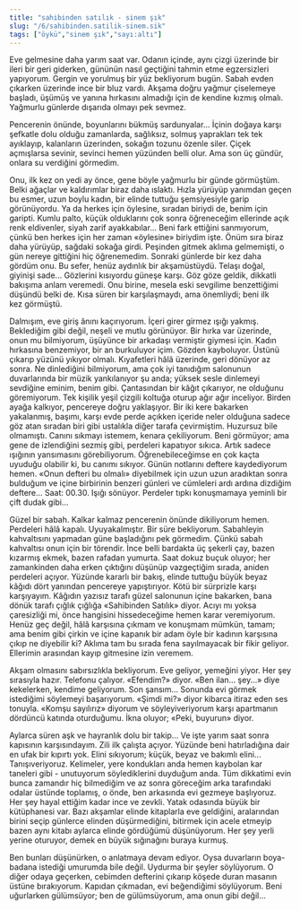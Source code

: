 ```yaml
---
title: "sahibinden satılık - sinem şık"
slug: "/6/sahibinden.satilik-sinem.sik"
tags: ["öykü","sinem şık","sayı:altı"]
---
```


Eve gelmesine daha yarım saat var. Odanın içinde, aynı çizgi üzerinde
bir ileri bir geri giderken, gününün nasıl geçtiğini tahmin etme
egzersizleri yapıyorum. Gergin ve yorulmuş bir yüz bekliyorum bugün.
Sabah evden çıkarken üzerinde ince bir bluz vardı. Akşama doğru yağmur
çiselemeye başladı, üşümüş ve yanına hırkasını almadığı için de kendine
kızmış olmalı. Yağmurlu günlerde dışarıda olmayı pek sevmez.

Pencerenin önünde, boyunlarını bükmüş sardunyalar... İçinin doğaya karşı
şefkatle dolu olduğu zamanlarda, sağlıksız, solmuş yaprakları tek tek
ayıklayıp, kalanların üzerinden, sokağın tozunu özenle siler. Çiçek
açmışlarsa sevinir, sevinci hemen yüzünden belli olur. Ama son üç
gündür, onlara su verdiğini görmedim.

Onu, ilk kez on yedi ay önce, gene böyle yağmurlu bir günde görmüştüm.
Belki ağaçlar ve kaldırımlar biraz daha ıslaktı. Hızla yürüyüp yanımdan
geçen bu esmer, uzun boylu kadın, bir elinde tuttuğu şemsiyesiyle garip
görünüyordu. Ya da herkes için öylesine, sıradan biriydi de, benim için
garipti. Kumlu palto, küçük olduklarını çok sonra öğreneceğim ellerinde
açık renk eldivenler, siyah zarif ayakkabılar... Beni fark ettiğini
sanmıyorum, çünkü ben herkes için her zaman «öylesine» biriydim işte.
Önüm sıra biraz daha yürüyüp, sağdaki sokağa girdi. Peşinden gitmek
aklıma gelmemişti, o gün nereye gittiğini hiç öğrenemedim. Sonraki
günlerde bir kez daha gördüm onu. Bu sefer, henüz aydınlık bir
akşamüstüydü. Telaşı doğal, giyinişi sade... Gözlerini kısıyordu güneşe
karşı. Göz göze geldik, dikkatli bakışıma anlam veremedi. Onu birine,
mesela eski sevgilime benzettiğimi düşündü belki de. Kısa süren bir
karşılaşmaydı, ama önemliydi; beni ilk kez görmüştü.

Dalmışım, eve giriş ânını kaçırıyorum. İçeri girer girmez ışığı yakmış.
Beklediğim gibi değil, neşeli ve mutlu görünüyor. Bir hırka var
üzerinde, onun mu bilmiyorum, üşüyünce bir arkadaşı vermiştir giymesi
için. Kadın hırkasına benzemiyor, bir an burkuluyor içim. Gözden
kayboluyor. Üstünü çıkarıp yüzünü yıkıyor olmalı. Kıyafetleri hâlâ
üzerinde, geri dönüyor az sonra. Ne dinlediğini bilmiyorum, ama çok iyi
tanıdığım salonunun duvarlarında bir müzik yankılanıyor şu anda; yüksek
sesle dinlemeyi sevdiğine eminim, benim gibi. Çantasından bir kâğıt
çıkarıyor, ne olduğunu göremiyorum. Tek kişilik yeşil çizgili koltuğa
oturup ağır ağır inceliyor. Birden ayağa kalkıyor, pencereye doğru
yaklaşıyor. Bir iki kere bakarken yakalanmış, başımı, karşı evde perde
açıkken içeride neler olduğuna sadece göz atan sıradan biri gibi
ustalıkla diğer tarafa çevirmiştim. Huzursuz bile olmamıştı. Canını
sıkmayı istemem, kenara çekiliyorum. Beni görmüyor; ama gene de
izlendiğini sezmiş gibi, perdeleri kapatıyor sıkıca. Artık sadece
ışığının yansımasını görebiliyorum. Öğrenebileceğimse en çok kaçta
uyuduğu olabilir ki, bu canımı sıkıyor. Günün notlarını deftere
kaydediyorum hemen. «Onun defteri bu olmalı» diyebilmek için uzun uzun
aradıktan sonra bulduğum ve içine birbirinin benzeri günleri ve
cümleleri ardı ardına dizdiğim deftere... Saat: 00.30. Işığı sönüyor.
Perdeler tıpkı konuşmamaya yeminli bir çift dudak gibi...

Güzel bir sabah. Kalkar kalmaz pencerenin önünde dikiliyorum hemen.
Perdeleri hâlâ kapalı. Uyuyakalmıştır. Bir süre bekliyorum. Sabahleyin
kahvaltısını yapmadan güne başladığını pek görmedim. Çünkü sabah
kahvaltısı onun için bir törendir. İnce belli bardakta üç şekerli çay,
bazen kızarmış ekmek, bazen rafadan yumurta. Saat dokuz buçuk oluyor;
her zamankinden daha erken çıktığını düşünüp vazgeçtiğim sırada, aniden
perdeleri açıyor. Yüzünde kararlı bir bakış, elinde tuttuğu büyük beyaz
kâğıdı dört yanından pencereye yapıştırıyor. Kötü bir sürprizle karşı
karşıyayım. Kâğıdın yazısız tarafı güzel salonunun içine bakarken, bana
dönük tarafı çığlık çığlığa «Sahibinden Satılık» diyor. Acıyı mı yoksa
çaresizliği mi, önce hangisini hissedeceğime hemen karar veremiyorum.
Henüz geç değil, hâlâ karşısına çıkmam ve konuşmam mümkün, tamam; ama
benim gibi çirkin ve içine kapanık bir adam öyle bir kadının karşısına
çıkıp ne diyebilir ki? Aklıma tam bu sırada fena sayılmayacak bir fikir
geliyor. Ellerimin arasından kayıp gitmesine izin veremem.

Akşam olmasını sabırsızlıkla bekliyorum. Eve geliyor, yemeğini yiyor.
Her şey sırasıyla hazır. Telefonu çalıyor. «Efendim?» diyor. «Ben
ilan... şey...» diye kekelerken, kendime geliyorum. Son şansım...
Sonunda evi görmek istediğimi söylemeyi başarıyorum. «Şimdi mi?» diyor
kibarca itiraz eden ses tonuyla. «Komşu sayılırız» diyorum ve
söyleyiveriyorum karşı apartmanın dördüncü katında oturduğumu. İkna
oluyor; «Peki, buyurun» diyor.

Aylarca süren aşk ve hayranlık dolu bir takip... Ve işte yarım saat
sonra kapısının karşısındayım. Zili ilk çalışta açıyor. Yüzünde beni
hatırladığına dair en ufak bir kıpırtı yok. Elini sıkıyorum; küçük,
beyaz ve bakımlı elini... Tanışıveriyoruz. Kelimeler, yere kondukları
anda hemen kaybolan kar taneleri gibi - unutuyorum söylediklerini
duyduğum anda. Tüm dikkatimi evin bunca zamandır hiç bilmediğim ve az
sonra göreceğim arka tarafındaki odalar üstünde toplamış, o önde, ben
arkasında evi gezmeye başlıyoruz. Her şey hayal ettiğim kadar ince ve
zevkli. Yatak odasında büyük bir kütüphanesi var. Bazı akşamlar elinde
kitaplarla eve geldiğini, aralarından birini seçip günlerce elinden
düşürmediğini, bitirmek için acele etmeyip bazen aynı kitabı aylarca
elinde gördüğümü düşünüyorum. Her şey yerli yerine oturuyor, demek en
büyük sığınağını buraya kurmuş.

Ben bunları düşünürken, o anlatmaya devam ediyor. Oysa duvarların
boya-badana istediği umurumda bile değil. Uydurma bir şeyler söylüyorum.
O diğer odaya geçerken, cebimden defterini çıkarıp köşede duran masanın
üstüne bırakıyorum. Kapıdan çıkmadan, evi beğendiğimi söylüyorum. Beni
uğurlarken gülümsüyor; ben de gülümsüyorum, ama onun gibi değil...

